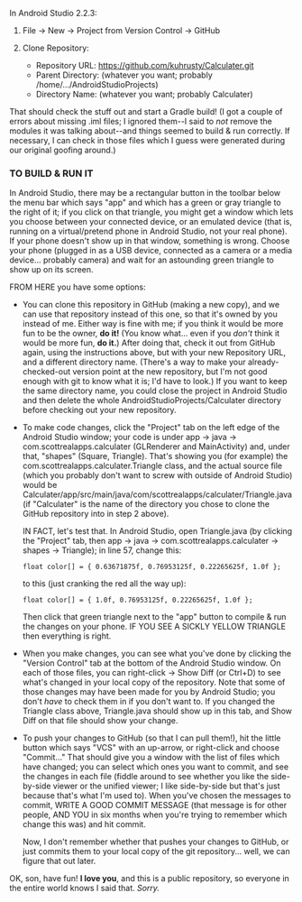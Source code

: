In Android Studio 2.2.3:

1. File -> New -> Project from Version Control -> GitHub

2. Clone Repository:
   - Repository URL: https://github.com/kuhrusty/Calculater.git
   - Parent Directory: (whatever you want; probably
     /home/.../AndroidStudioProjects)
   - Directory Name: (whatever you want; probably Calculater)

That should check the stuff out and start a Gradle build!  (I got a couple of
errors about missing .iml files; I ignored them--I said to *not* remove the
modules it was talking about--and things seemed to build & run correctly.  If
necessary, I can check in those files which I guess were generated during our
original goofing around.)

### TO BUILD & RUN IT

In Android Studio, there may be a rectangular button in
the toolbar below the menu bar which says "app" and which has a green or gray
triangle to the right of it; if you click on that triangle, you might get a
window which lets you choose between your connected device, or an emulated
device (that is, running on a virtual/pretend phone in Android Studio, not
your real phone).  If your phone doesn't show up in that window, something is
wrong.  Choose your phone (plugged in as a USB device, connected as a camera
or a media device... probably camera) and wait for an astounding green
triangle to show up on its screen.

FROM HERE you have some options:

- You can clone this repository in GitHub (making a new copy), and we can use
  that repository instead of this one, so that it's owned by you instead of
  me.  Either way is fine with me; if you think it would be more fun to be the
  owner, **do it!**  (You know what... even if you *don't* think it would be
  more fun, **do it.**)  After doing that, check it out from GitHub again, using the
  instructions above, but with your new Repository URL, and a different directory
  name.  (There's a way to make
  your already-checked-out version point at the new repository, but I'm not
  good enough with git to know what it is; I'd have to look.)  If you want to keep
  the same directory name, you could close the project in Android Studio and then
  delete the whole AndroidStudioProjects/Calculater directory before checking out
  your new repository.

- To make code changes, click the "Project" tab on the left edge of the Android
  Studio window; your code is under app -> java -> com.scottrealapps.calculater
  (GLRenderer and MainActivity) and, under that, "shapes" (Square, Triangle).
  That's showing you (for example) the com.scottrealapps.calculater.Triangle
  class, and the actual source file (which you probably don't want to screw
  with outside of Android Studio) would be
  Calculater/app/src/main/java/com/scottrealapps/calculater/Triangle.java (if
  "Calculater" is the name of the directory you chose to clone the GitHub
  repository into in step 2 above).
  
  IN FACT, let's test that.  In Android Studio, open Triangle.java (by clicking
  the "Project" tab, then app -> java -> com.scottrealapps.calculater -> shapes -> Triangle); in line 57, change this:

      float color[] = { 0.63671875f, 0.76953125f, 0.22265625f, 1.0f };

  to this (just cranking the red all the way up):

      float color[] = { 1.0f, 0.76953125f, 0.22265625f, 1.0f };
 
  Then click that green triangle next to the "app" button to compile & run the
  changes on your phone.  IF YOU SEE A SICKLY YELLOW TRIANGLE then everything
  is right.

- When you make changes, you can see what you've done by clicking the "Version
  Control" tab at the bottom of the Android Studio window.  On each of those
  files, you can right-click -> Show Diff (or Ctrl+D) to see what's changed in
  your local copy of the repository.  Note that some of those changes may have
  been made for you by Android Studio; you don't *have* to check them in if
  you don't want to.  If you changed the Triangle class above, Triangle.java
  should show up in this tab, and Show Diff on that file should show your
  change.

- To push your changes to GitHub (so that I can pull them!), hit the little
  button which says "VCS" with an up-arrow, or right-click
  and choose "Commit..."  That should give you a window with the list of
  files which have changed; you can select which ones you want to commit, and
  see the changes in each file (fiddle around to see whether you like the
  side-by-side viewer or the unified viewer; I like side-by-side but that's
  just because that's what I'm used to).  When you've chosen the messages to
  commit, WRITE A GOOD COMMIT MESSAGE (that message is for other people, AND
  YOU in six months when you're trying to remember which change this was) and
  hit commit.

  Now, I don't remember whether that pushes your changes to GitHub, or just
  commits them to your local copy of the git repository... well, we can figure
  that out later.

OK, son, have fun!  **I love you**, and this is a public repository, so everyone
in the entire world knows I said that.  *Sorry.*
